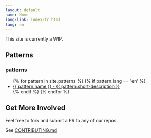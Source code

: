 ```yaml
---
layout: default
name: Home
lang-link: index-fr.html
lang: en
---
```


This site is currently a WIP.

## Patterns

<section class="panel panel-default">
    <div class="panel-heading">
        <h3 class="panel-title" id="patterns">patterns</h3>
    </div>
    <div class="panel-body">
        <ul class="colcount-md-3">
            {% for pattern in site.patterns %}
            {% if pattern.lang == 'en' %}
            <li><a href="{{ pattern.url | relative_url }}">{{ pattern.name }} - {{ pattern.short-description }}</a></li>
            {% endif %}
            {% endfor %}
        </ul>
    </div>
</section>

## Get More Involved

Feel free to fork and submit a PR to any of our repos.

See [CONTRIBUTING.md](https://github.com/esdc-devcop/esdc-devcop.github.io/blob/master/CONTRIBUTING.md)
